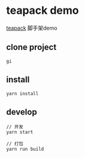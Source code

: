 # teapack demo
[teapack](https://github.com/Andesome/teapack) 脚手架demo

## clone project
```
gi
```

## install
```
yarn install
```

## develop
```
// 开发
yarn start

// 打包
yarn run build
```


